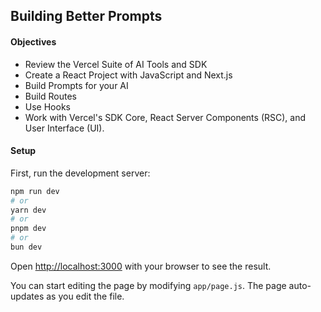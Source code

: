 ## Building Better Prompts

#### Objectives

- Review the Vercel Suite of AI Tools and SDK
- Create a React Project with JavaScript and Next.js
- Build Prompts for your AI
- Build Routes
- Use Hooks
- Work with Vercel's SDK Core, React Server Components (RSC), and User Interface (UI).

#### Setup

First, run the development server:

```bash
npm run dev
# or
yarn dev
# or
pnpm dev
# or
bun dev
```

Open [http://localhost:3000](http://localhost:3000) with your browser to see the result.

You can start editing the page by modifying `app/page.js`. The page auto-updates as you edit the file.
